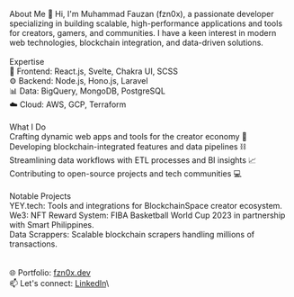 About Me
👋 Hi, I'm Muhammad Fauzan (fzn0x), a passionate developer specializing in building scalable, high-performance applications and tools for creators, gamers, and communities. I have a keen interest in modern web technologies, blockchain integration, and data-driven solutions.\
\
Expertise\
🚀 Frontend: React.js, Svelte, Chakra UI, SCSS\
⚙️ Backend: Node.js, Hono.js, Laravel\
📊 Data: BigQuery, MongoDB, PostgreSQL\
☁️ Cloud: AWS, GCP, Terraform\
\
What I Do\
Crafting dynamic web apps and tools for the creator economy 🌟\
Developing blockchain-integrated features and data pipelines ⛓️\
Streamlining data workflows with ETL processes and BI insights 📈\
Contributing to open-source projects and tech communities 💻\
\
Notable Projects\
YEY.tech: Tools and integrations for BlockchainSpace creator ecosystem.\
We3: NFT Reward System: FIBA Basketball World Cup 2023 in partnership with Smart Philippines.\
Data Scrappers: Scalable blockchain scrapers handling millions of transactions.\
\
\
🌐 Portfolio: [fzn0x.dev](https://fzn0x.dev/)\
📫 Let's connect: [LinkedIn](https://www.linkedin.com/in/fzn0x/)\

